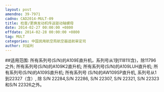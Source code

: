 ```yaml
---
layout: post
amendno: 39-7971
cadno: CAD2014-MULT-09
title: 检查/更换发动机传送驱动轴螺母
date: 2014-02-27 00:00:00 +0800
effdate: 2014-02-28 00:00:00 +0800
tag: MULT
categories: 中国民用航空局航空器适航审定司
author: 刘延利
---
```


##适用范围:
所有系列号(S/N)的A109E直升机，系列号从1到11811(含)，除11796之外;
所有系列号(S/N)的A109K2直升机;
所有系列号(S/N)的A109LUH直升机;
所有系列号(S/N)的A109S直升机;
所有系列号 (S/N)的AW109SP直升机, 系列号从1到22327（含）, 除 S/N 22284,S/N 22286, S/N 22307, S/N 22321, S/N 22323和S/N 22326之外。


